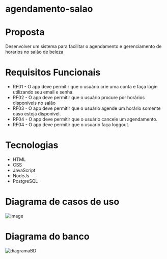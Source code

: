 # agendamento-salao

# Proposta
Desenvolver um sistema para facilitar o agendamento e gerenciamento de horarios no salão de beleza

# Requisitos Funcionais
- RF01 - O app deve permitir que o usuário crie uma conta e faça login utilizando seu email e senha.
- RF02 - O app deve permitir que o usuário procure por horários disponíveis no salão
- RF03 - O app deve permitir que o usuário agende um horário somente caso esteja disponível.
- RF04 - O app deve permitir que o usuário cancele um agendamento.
- RF04 - O app deve permitir que o usuario faça loggout.


# Tecnologias
- HTML
- CSS
- JavaScript
- NodeJs
- PostgreSQL
# Diagrama de casos de uso
![image](https://github.com/raffgon/agendamento-salao/assets/38511839/3febe375-93d4-41cf-af26-8c849b697b7d)

# Diagrama do banco
![diagramaBD](https://github.com/raffgon/agendamento-salao/assets/38511839/ea623ab6-cb7e-40fb-98a0-6244d0768821)
